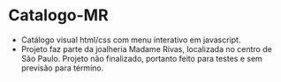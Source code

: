 # Catalogo-MR

* Catálogo visual html/css com menu interativo em javascript.
* Projeto faz parte da joalheria Madame Rivas, localizada no centro de São Paulo. Projeto não finalizado, portanto feito para testes e sem previsão para término.
